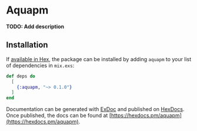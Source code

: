 # Aquapm

**TODO: Add description**

## Installation

If [available in Hex](https://hex.pm/docs/publish), the package can be installed
by adding `aquapm` to your list of dependencies in `mix.exs`:

```elixir
def deps do
  [
    {:aquapm, "~> 0.1.0"}
  ]
end
```

Documentation can be generated with [ExDoc](https://github.com/elixir-lang/ex_doc)
and published on [HexDocs](https://hexdocs.pm). Once published, the docs can
be found at [https://hexdocs.pm/aquapm](https://hexdocs.pm/aquapm).

